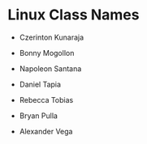 # Linux Class Names



* Czerinton Kunaraja

* Bonny Mogollon

* Napoleon Santana

* Daniel Tapia

* Rebecca Tobias

* Bryan Pulla
* Alexander Vega


